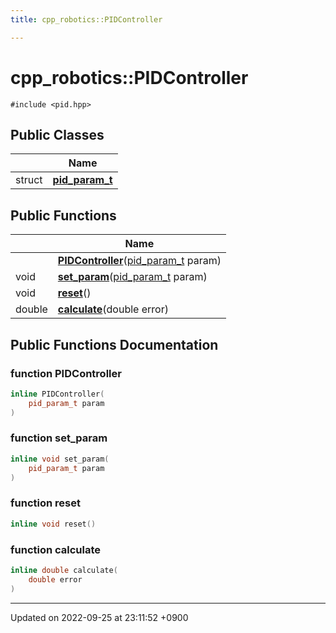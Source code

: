 ```yaml
---
title: cpp_robotics::PIDController

---
```


# cpp_robotics::PIDController






`#include <pid.hpp>`

## Public Classes

|                | Name           |
| -------------- | -------------- |
| struct | **[pid_param_t](/cpp_robotics_core/doxybook/Classes/structcpp__robotics_1_1PIDController_1_1pid__param__t/)**  |

## Public Functions

|                | Name           |
| -------------- | -------------- |
| | **[PIDController](/cpp_robotics_core/doxybook/Classes/classcpp__robotics_1_1PIDController/#function-pidcontroller)**([pid_param_t](/cpp_robotics_core/doxybook/Classes/structcpp__robotics_1_1PIDController_1_1pid__param__t/) param) |
| void | **[set_param](/cpp_robotics_core/doxybook/Classes/classcpp__robotics_1_1PIDController/#function-set-param)**([pid_param_t](/cpp_robotics_core/doxybook/Classes/structcpp__robotics_1_1PIDController_1_1pid__param__t/) param) |
| void | **[reset](/cpp_robotics_core/doxybook/Classes/classcpp__robotics_1_1PIDController/#function-reset)**() |
| double | **[calculate](/cpp_robotics_core/doxybook/Classes/classcpp__robotics_1_1PIDController/#function-calculate)**(double error) |

## Public Functions Documentation

### function PIDController

```cpp
inline PIDController(
    pid_param_t param
)
```


### function set_param

```cpp
inline void set_param(
    pid_param_t param
)
```


### function reset

```cpp
inline void reset()
```


### function calculate

```cpp
inline double calculate(
    double error
)
```


-------------------------------

Updated on 2022-09-25 at 23:11:52 +0900